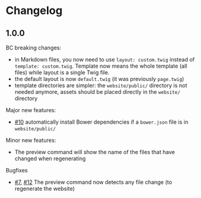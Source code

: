 # Changelog

## 1.0.0

BC breaking changes:

- in Markdown files, you now need to use `layout: custom.twig` instead of `template: custom.twig`. Template now means the whole template (all files) while layout is a single Twig file.
- the default layout is now `default.twig` (it was previously `page.twig`)
- template directories are simpler: the `website/public/` directory is not needed anymore, assets should be placed directly in the `website/` directory

Major new features:

- [#10](https://github.com/mnapoli/Couscous/pull/10) automatically install Bower dependencies if a `bower.json` file is in `website/public/`

Minor new features:

- The preview command will show the name of the files that have changed when regenerating

Bugfixes

- [#7](https://github.com/mnapoli/Couscous/issues/7), [#12](https://github.com/mnapoli/Couscous/issues/12) The preview command now detects any file change (to regenerate the website)
